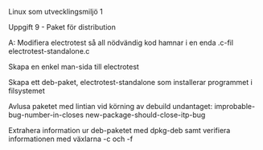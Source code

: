 Linux som utvecklingsmiljö 1

Uppgift 9 - Paket för distribution

A:
Modifiera electrotest så all nödvändig kod hamnar i en enda .c-fil electrotest-standalone.c

Skapa en enkel man-sida till electrotest
 
Skapa ett deb-paket, electrotest-standalone som installerar programmet i filsystemet

Avlusa paketet med lintian vid körning av debuild undantaget:
improbable-bug-number-in-closes
new-package-should-close-itp-bug

Extrahera information ur deb-paketet med dpkg-deb samt verifiera informationen med växlarna -c och -f

